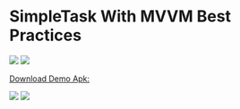 # SimpleTask With MVVM Best Practices


<img src="screenshots/Screenshot_2020-06-26-20-43-22.png?raw=true"/> 
<img src="screenshots/Screenshot_2020-06-26-20-45-59.png?raw=true"/> 




<a href="https://raw.githubusercontent.com/hmshohrab/SimpleTask/master/app/release/SimpleTask.apk?token=ALNFVHXCVCYKWJHUJ7M732C67BCD4">Download Demo Apk:</a>



<img src="screenshots/Screenshot_2020-06-26-20-47-03.png?raw=true"/>
<img src="screenshots/Screenshot_2020-06-26-20-47-19.png?raw=true"/>
